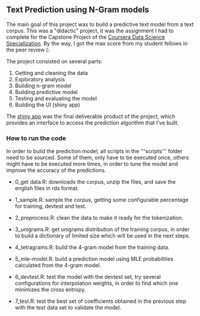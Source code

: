 ## Text Prediction using N-Gram models

  The main goal of this project was to build a predictive text model from a text corpus. This was a "didactic" project, it was the assignment I had to complete for the Capstone Project of the [Coursera Data Science Specialization](https://www.coursera.org/specialization/jhudatascience/1). By the way, I got the max score from my student fellows in the peer review (:

The project consisted on several parts:
  1. Getting and cleaning the data
  2. Exploratory analysis
  3. Building n-gram model
  4. Building predictive model
  5. Testing and evaluating the model
  6. Building the UI (shiny app)

The [shiny app](https://bik-tor.shinyapps.io/text-prediction/) was the final deliverable product of the project, which provides an interface to access the prediction algorithm that I've built.

### How to run the code

In order to build the prediction model, all scripts  in the '''scripts''' folder need to be sourced. Some of them, only have to be executed once, others might have to be executed more times, in order to tune the model and improve the accuracy of the predictions.

  * 0_get data.R: downloads the corpus, unzip the files, and save the english files in rds format.

  * 1_sample.R: sample the corpus, getting some configurable percentage for training, devtest and test.
  
  * 2_preprocess.R: clean the data to make it ready for the tokenization.
  
  * 3_unigrams.R: get unigrams distribution of the training corpus, in order to build a dictionary of limited size which will be used in the next steps.
  
  * 4_tetragrams.R: build the 4-gram model from the training data.
  
  * 5_mle-model.R: build a prediction model using MLE probabilities calculated from the 4-gram model.
  
  * 6_devtest.R: test the model with the devtest set, try several configurations for interpolation weights, in order to find which one minimizes the cross entropy.
  
  * 7_test.R:  test the best set of coefficients obtained in the previous step with the test data set to validate the model.
  
